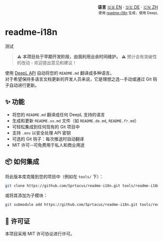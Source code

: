 <!-- readme-i18n start -->
<p align="right">
  <strong>语言</strong> <a href="../README.md">🇬🇧 EN</a> ·
  <a href="README.DE.md">🇩🇪 DE</a> ·
  <a href="README.ZH.md">🇨🇳 ZH</a><br>
  <sub>使用 <a href="https://github.com/Sprtacus/readme-i18n/">readme-i18n</a> 生成，使用 DeepL</sub>
</p>
<!-- readme-i18n end -->

# readme-i18n
测试
> ⚠️ **本项目处于早期开发阶段，由我利用业余时间维护。** ⚠️
> 预计会有突破性的改动 - 欢迎提出意见和建议！

使用 [DeepL API](https://www.deepl.com/docs-api/) 自动将您的 `README.md` 翻译成多种语言。  
对于希望保持多语言文档更新的开发人员来说，它是理想之选--手动或通过 Git 钩子自动进行更新。

## ✨ 功能

- 将您的 `README.md` 翻译成任何 DeepL 支持的语言
- 生成和更新 `README.xx.md` 文件（如 `README.de.md`, `README.fr.md`）
- 可轻松集成到任何现有的 Git 项目中
- 支持 `.env` 以安全处理 API 密钥
- 可选的 Git 钩子：每次推送时自动翻译
- MIT 许可--可免费用于私人和商业用途

## 📦 如何集成

将此版本库克隆到您的项目中（例如在 `tools/` 下）：

```bash
git clone https://github.com/Sprtacus/readme-i18n.git tools/readme-i18n
```
或将其添加为子模块：
```bash
git submodule add https://github.com/Sprtacus/readme-i18n.git tools/readme-i18n
```

## 📄 许可证

本项目采用 MIT 许可协议进行许可。
